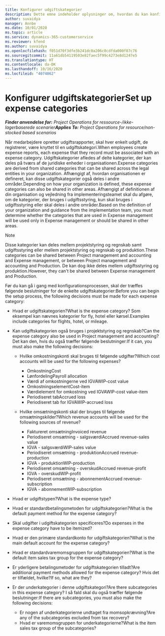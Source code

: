 ```yaml
---
title: Konfigurer udgiftskategorier
description: Dette emne indeholder oplysninger om, hvordan du kan konfigurere udgiftskategorier og delte kategorier for udgiftsrapporter.
author: suvaidya
manager: Annbe
ms.date: 10/01/2020
ms.topic: article
ms.service: dynamics-365-customerservice
ms.reviewer: kfend
ms.author: suvaidya
ms.openlocfilehash: f051d70f3dfe3b241dc0a206c0cdfda000f87c76
ms.sourcegitcommit: 11a61db54119503e82faec5f99c4273e8d1247e5
ms.translationtype: HT
ms.contentlocale: da-DK
ms.lasthandoff: 10/16/2020
ms.locfileid: "4074062"
---
```

# <a name="set-up-expense-categories"></a><span data-ttu-id="14ed2-103">Konfigurer udgiftskategorier</span><span class="sxs-lookup"><span data-stu-id="14ed2-103">Set up expense categories</span></span>

<span data-ttu-id="14ed2-104">_**Finder anvendelse for:** Project Operations for ressource-/ikke-lagerbaserede scenarier_</span><span class="sxs-lookup"><span data-stu-id="14ed2-104">_**Applies To:** Project Operations for resource/non-stocked based scenarios_</span></span>

<span data-ttu-id="14ed2-105">Når medarbejdere opretter udgiftsrapporter, skal hver enkelt udgift, de registrerer, være knyttet til en udgiftskategori.</span><span class="sxs-lookup"><span data-stu-id="14ed2-105">When employees create expense reports, each expense that they record must be associated with an expense category.</span></span> <span data-ttu-id="14ed2-106">Udgiftskategorier afledes af delte kategorier, der kan deles på tværs af de juridiske enheder i organisationen.</span><span class="sxs-lookup"><span data-stu-id="14ed2-106">Expense categories are derived from shared categories that can be shared across the legal entities in your organization.</span></span> <span data-ttu-id="14ed2-107">Afhængigt af, hvordan organisationen er defineret, kan disse udgiftskategorier også deles i andre områder.</span><span class="sxs-lookup"><span data-stu-id="14ed2-107">Depending on how your organization is defined, these expense categories can also be shared in other areas.</span></span> <span data-ttu-id="14ed2-108">Afhængigt af definitionen af din organisation og vejledning fra implementeringsteamet skal du afgøre, om de kategorier, der bruges i udgiftsstyring, kun skal bruges i udgiftsstyring eller skal deles i andre områder.</span><span class="sxs-lookup"><span data-stu-id="14ed2-108">Based on the definition of your organization and guidance from the implementation team, you must determine whether the categories that are used in Expense management will be used only in Expense management or should be shared in other areas.</span></span>

> [!NOTE]
> <span data-ttu-id="14ed2-109">Disse kategorier kan deles mellem projektstyring og regnskab samt udgiftsstyring eller mellem projektstyring og regnskab og produktion.</span><span class="sxs-lookup"><span data-stu-id="14ed2-109">These categories can be shared between Project management and accounting and Expense management, or between Project management and accounting and Production.</span></span> <span data-ttu-id="14ed2-110">De kan dog ikke deles mellem udgiftsstyring og produktion.</span><span class="sxs-lookup"><span data-stu-id="14ed2-110">However, they can't be shared between Expense management and Production.</span></span>

<span data-ttu-id="14ed2-111">Før du kan gå i gang med konfigurationsprocessen, skal der træffes følgende beslutninger for de enkelte udgiftskategorier:</span><span class="sxs-lookup"><span data-stu-id="14ed2-111">Before you can begin the setup process, the following decisions must be made for each expense category:</span></span>

- <span data-ttu-id="14ed2-112">Hvad er udgiftskategorien?</span><span class="sxs-lookup"><span data-stu-id="14ed2-112">What is the expense category?</span></span> <span data-ttu-id="14ed2-113">Som eksempel kan nævnes kategorier for fly, hotel eller kørsel.</span><span class="sxs-lookup"><span data-stu-id="14ed2-113">Examples include categories for flights, hotel, or mileage.</span></span>
- <span data-ttu-id="14ed2-114">Kan udgiftskategorien også bruges i projektstyring og regnskab?</span><span class="sxs-lookup"><span data-stu-id="14ed2-114">Can the expense category also be used in Project management and accounting?</span></span> <span data-ttu-id="14ed2-115">Det kan den, hvis du også træffer følgende beslutninger:</span><span class="sxs-lookup"><span data-stu-id="14ed2-115">If it can, you must also make the following decisions:</span></span>

    - <span data-ttu-id="14ed2-116">Hvilke omkostningskonti skal bruges til følgende udgifter?</span><span class="sxs-lookup"><span data-stu-id="14ed2-116">Which cost accounts will be used for the following expenses?</span></span>

        - <span data-ttu-id="14ed2-117">Omkostning</span><span class="sxs-lookup"><span data-stu-id="14ed2-117">Cost</span></span>
        - <span data-ttu-id="14ed2-118">Lønfordeling</span><span class="sxs-lookup"><span data-stu-id="14ed2-118">Payroll allocation</span></span>
        - <span data-ttu-id="14ed2-119">Værdi af omkostningerne ved IGVA</span><span class="sxs-lookup"><span data-stu-id="14ed2-119">WIP-cost value</span></span>
        - <span data-ttu-id="14ed2-120">Omkostningselement</span><span class="sxs-lookup"><span data-stu-id="14ed2-120">Cost-item</span></span>
        - <span data-ttu-id="14ed2-121">Værdielement for omkostning ved IGVA</span><span class="sxs-lookup"><span data-stu-id="14ed2-121">WIP-cost value-item</span></span>
        - <span data-ttu-id="14ed2-122">Periodiseret tab</span><span class="sxs-lookup"><span data-stu-id="14ed2-122">Accrued loss</span></span>
        - <span data-ttu-id="14ed2-123">Periodiseret tab for IGVA</span><span class="sxs-lookup"><span data-stu-id="14ed2-123">WIP-accrued loss</span></span>

    - <span data-ttu-id="14ed2-124">Hvilke omsætningskonti skal der bruges til følgende omsætningskilder?</span><span class="sxs-lookup"><span data-stu-id="14ed2-124">Which revenue accounts will be used for the following sources of revenue?</span></span>

        - <span data-ttu-id="14ed2-125">Faktureret omsætning</span><span class="sxs-lookup"><span data-stu-id="14ed2-125">Invoiced revenue</span></span>
        - <span data-ttu-id="14ed2-126">Periodiseret omsætning - salgsværdi</span><span class="sxs-lookup"><span data-stu-id="14ed2-126">Accrued revenue-sales value</span></span>
        - <span data-ttu-id="14ed2-127">IGVA - salgsværdi</span><span class="sxs-lookup"><span data-stu-id="14ed2-127">WIP-sales value</span></span>
        - <span data-ttu-id="14ed2-128">Periodiseret omsætning - produktion</span><span class="sxs-lookup"><span data-stu-id="14ed2-128">Accrued revenue-production</span></span>
        - <span data-ttu-id="14ed2-129">IGVA - produktion</span><span class="sxs-lookup"><span data-stu-id="14ed2-129">WIP-production</span></span>
        - <span data-ttu-id="14ed2-130">Periodiseret omsætning - overskud</span><span class="sxs-lookup"><span data-stu-id="14ed2-130">Accrued revenue-profit</span></span>
        - <span data-ttu-id="14ed2-131">IGVA - overskud</span><span class="sxs-lookup"><span data-stu-id="14ed2-131">WIP-profit</span></span>
        - <span data-ttu-id="14ed2-132">Periodiseret omsætning - abonnement</span><span class="sxs-lookup"><span data-stu-id="14ed2-132">Accrued revenue-subscription</span></span>
        - <span data-ttu-id="14ed2-133">IGVA - abonnement</span><span class="sxs-lookup"><span data-stu-id="14ed2-133">WIP-subscription</span></span>

- <span data-ttu-id="14ed2-134">Hvad er udgiftstypen?</span><span class="sxs-lookup"><span data-stu-id="14ed2-134">What is the expense type?</span></span>
- <span data-ttu-id="14ed2-135">Hvad er standardbetalingsmetoden for udgiftskategorien?</span><span class="sxs-lookup"><span data-stu-id="14ed2-135">What is the default payment method for the expense category?</span></span>
- <span data-ttu-id="14ed2-136">Skal udgifter i udgiftskategorien specificeres?</span><span class="sxs-lookup"><span data-stu-id="14ed2-136">Do expenses in the expense category have to be itemized?</span></span>
- <span data-ttu-id="14ed2-137">Hvad er den primære standardkonto for udgiftskategorien?</span><span class="sxs-lookup"><span data-stu-id="14ed2-137">What is the main default account for the expense category?</span></span>
- <span data-ttu-id="14ed2-138">Hvad er standardvaremomsgruppen for udgiftskategorien?</span><span class="sxs-lookup"><span data-stu-id="14ed2-138">What is the default item sales tax group for the expense category?</span></span>
- <span data-ttu-id="14ed2-139">Er yderligere betalingsmetoder for udgiftskategorien tilladt?</span><span class="sxs-lookup"><span data-stu-id="14ed2-139">Are additional payment methods allowed for the expense category?</span></span> <span data-ttu-id="14ed2-140">Hvis det er tilfældet, hvilke?</span><span class="sxs-lookup"><span data-stu-id="14ed2-140">If so, what are they?</span></span>
- <span data-ttu-id="14ed2-141">Er der underkategorier i denne udgiftskategori?</span><span class="sxs-lookup"><span data-stu-id="14ed2-141">Are there subcategories in this expense category?</span></span> <span data-ttu-id="14ed2-142">I så fald skal du også træffer følgende beslutninger:</span><span class="sxs-lookup"><span data-stu-id="14ed2-142">If there are subcategories, you must also make the following decisions:</span></span>

    - <span data-ttu-id="14ed2-143">Er nogen af underkategorierne undtaget fra momsopkrævning?</span><span class="sxs-lookup"><span data-stu-id="14ed2-143">Are any of the subcategories excluded from tax recovery?</span></span>
    - <span data-ttu-id="14ed2-144">Hvad er varemomsgruppen for underkategorierne?</span><span class="sxs-lookup"><span data-stu-id="14ed2-144">What is the item sales tax group of the subcategories?</span></span>

